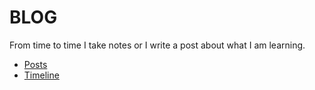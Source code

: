 BLOG
====

From time to time I take notes or I write a post about what I am learning.

- [Posts](https://github.com/abmesamesa/blog/tree/master/posts)
- [Timeline](https://github.com/abmesamesa/blog/tree/master/LEARNING.md)

